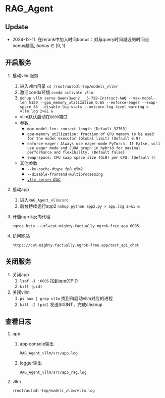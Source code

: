 # RAG_Agent


## Update
* 2024-12-11: 在rerank中加入时间bonus：对与query时间越近的时间点bonus越高, $bonus \in [0,1]$


## 开启服务
1. 启动vllm服务

   1. 进入vllm目录 `cd /root/autodl-tmp/models_vllm/`
   2. 激活conda环境 `conda activate vllm`
   3. `nohup vllm serve Qwen/Qwen2___5-72B-Instruct-AWQ --max-model-len 5120 --gpu_memory_utilization 0.65 --enforce-eager --swap-space 36 --disable-log-stats --uvicorn-log-level warning > vllm.log 2>&1 &`
    * vllm默认启动在`8000`端口
    * 参数
      * `max-model-len: context length (Default 32768)`
      * `gpu-memory_utilization: fraction of GPU memory to be used tor the model executor (Global limit) (Default 0.9)`
      * `enforce-eager: Always use eager-mode PyTorch. If False, will use eager mode and CUDA graph in hybrid for maximal performance and flexibility. (Default false)`
      * `swap-space: CPU swap space size (GiB) per GPU. (Default 4)`
    * 其他参数
      * `--kv-cache-dtype fp8_e5m2`
      * `--disable-frontend-multiprocessing`
      * [`vllm server` doc](https://docs.vllm.ai/en/latest/serving/openai_compatible_server.html#vllm-serve)

2. 启动app
   1. 进入`RAG_Agent_vllm/src`
   2. 后台持续运行app2 `nohup python app2.py > app.log 2>&1 &`
3. 开启ngrok反向代理
   
   `ngrok http --url=cat-mighty-factually.ngrok-free.app 6005`
4. 访问网站
   
   `https://cat-mighty-factually.ngrok-free.app/test_api_chat`

## 关闭服务
   1. 关闭app
      1. `lsof -i :6005` 找到app的PID
      2. `kill [pid]`
   2. 关闭vllm
      1. `ps aux | grep vllm` 找到和启动vllm对应的进程
      2. `kill -2 [pid]` 发送SIGINT，完成cleanup

## 查看日志
1. app
   1. app console输出

      `RAG_Agent_vllm/src/app.log` 

   2. logger输出
   
      `RAG_Agent_vllm/src/app_rag.log`

2. vllm

   `/root/autodl-tmp/models_vllm/vllm.log`